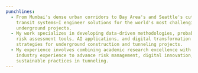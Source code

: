 ```yaml
---
punchlines:
  - From Mumbai's dense urban corridors to Bay Area's and Seattle's cutting-edge
    transit systems—I engineer solutions for the world's most challenging
    underground projects.
  - My work specializes in developing data-driven methodologies, probabilistic
    risk assessment tools, AI applications, and digital transformation
    strategies for underground construction and tunneling projects.
  - My experience involves combining academic research excellence with hands-on
    industry experience to advance risk management, digital innovation, and
    sustainable practices in tunneling.
---
```


